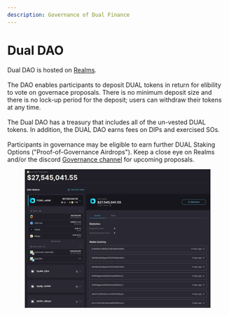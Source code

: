 ```yaml
---
description: Governance of Dual Finance
---
```


# Dual DAO

Dual DAO is hosted on [Realms](https://app.realms.today/dao/dual%20dao).\
\
The DAO enables participants to deposit DUAL tokens in return for elibility to vote on governace proposals. There is no minimum deposit size and there is no lock-up period for the deposit; users can withdraw their tokens at any time.\
\
The Dual DAO has a treasury that includes all of the un-vested DUAL tokens. In addition, the DUAL DAO earns fees on DIPs and exercised SOs.\
\
Participants in governance may be eligible to earn further DUAL Staking Options ("Proof-of-Governance Airdrops"). Keep a close eye on Realms and/or the discord [Governance channel](https://discord.com/channels/937797334048325673/1071855278808637560) for upcoming proposals.

<figure><img src="../../.gitbook/assets/image (13).png" alt=""><figcaption></figcaption></figure>
